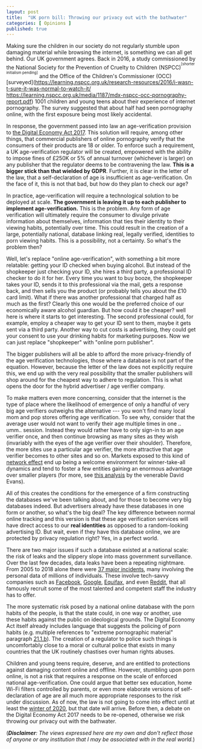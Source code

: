 ```yaml
---
layout: post
title:  "UK porn bill: Throwing our privacy out with the bathwater"
categories: [ Opinions ]
published: true
---
```


Making sure the children in our society do not regularly stumble upon damaging material while browsing the internet, is something we can all get behind. Our UK government agrees. Back in 2016, a study commissioned by the National Society for the Prevention of Cruelty to Children (NSPCC)<sup><sup>[shorter initialism pending]</sup></sup> and the Office of the Children's Commissioner (OCC) [surveyed](https://learning.nspcc.org.uk/research-resources/2016/i-wasn-t-sure-it-was-normal-to-watch-it/ 
https://learning.nspcc.org.uk/media/1187/mdx-nspcc-occ-pornography-report.pdf) 1001 children and young teens about their experience of internet pornography. The survey suggested that about half had seen pornography online, with the first exposure being most likely accidental.


In response, the government passed into law an age-verification provision to [the Digital Economy Act 2017](http://www.legislation.gov.uk/ukpga/2017/30/part/3/enacted). This solution will require, among other things, that commercial publishers of online pornography verify that the consumers of their products are 18 or older. To enforce such a requirement, a UK age-verification regulator will be created, empowered with the ability to impose fines of £250K or 5% of annual turnover (whichever is larger) on any publisher that the regulator deems to be contravening the law. **This is a bigger stick than that wielded by GDPR**. Further, it is clear in the letter of the law, that a self-declaration of age is insufficient as age-verification. On the face of it, this is not that bad, but how do they plan to check our age?


In practice, age-verification will require a technological solution to be deployed at scale. **The government is leaving it up to each publisher to implement age-verification.** This is the problem. Any form of age verification will ultimately require the consumer to divulge private information about themselves, information that ties their identity to their viewing habits, potentially over time. This could result in the creation of a large, potentially national, database linking real, legally verified, identities to porn viewing habits. This is a possibility, not a certainty. So what's the problem then?

Well, let's replace "online age-verification", with something a bit more relatable: getting your ID checked when buying alcohol. But instead of the shopkeeper just checking your ID, she hires a third party, a professional ID checker to do it for her. Every time you want to buy booze, the shopkeeper takes your ID, sends it to this professional via the mail, gets a response back, and then sells you the product (or probably tells you about the £10 card limit). What if there was another professional that charged half as much as the first? Clearly this one would be the preferred choice of our economically aware alcohol guardian. But how could it be cheaper? well here is where it starts to get interesting. The second professional could, for example, employ a cheaper way to get your ID sent to them, maybe it gets sent via a third party. Another way to cut costs is advertising, they could get your consent to use your drinking habits for marketing purposes. Now we can just replace "shopkeeper" with "online porn publisher". 

The bigger publishers will all be able to afford the more privacy-friendly of the age verification technologies, those where a database is not part of the equation. However, because the letter of the law does not explicitly require this, we end up with the very real possibility that the smaller publishers will shop around for the cheapest way to adhere to regulation. This is what opens the door for the hybrid advertiser / age verifier company. 

To make matters even more concerning, consider that the internet is the type of place where the likelihood of emergence of only a handful of very big age verifiers outweighs the alternative --- you won't find many local mom and pop stores offering age verification. To see why, consider that the average user would not want to verify their age multiple times in one .. umm.. session. Instead they would rather have to only sign-in to an age verifier once, and then continue browsing as many sites as they wish (invariably with the eyes of the age verifier over their shoulder). Therefore, the more sites use a particular age verifier, the more attractive that age verifier becomes to other sites and so on. Markets exposed to this kind of [network effect](https://en.wikipedia.org/wiki/Network_effect) end up being a welcome environment for winner-take-all dynamics and tend to foster a few entities gaining an enormous advantage over smaller players (for more, see [this analysis](http://mitsloan.mit.edu/shared/ods/documents/?DocumentID=4243) by the venerable David Evans).

All of this creates the conditions for the emergence of a firm constructing the databases we've been talking about, and for those to become very big databases indeed. But advertisers already have these databases in one form or another, so what's the big deal? The key difference between normal online tracking and this version is that these age verification services will have direct access to our **real identities** as opposed to a random-looking advertising ID. But wait, even if they have this database online, we are protected by privacy regulation right? Yes, in a perfect world. 


There are two major issues if such a database existed at a national scale: the risk of leaks and the slippery slope into mass government surveillance. Over the last few decades, data leaks have been a repeating nightmare. From 2005 to 2018 alone there were [37 major incidents](https://en.wikipedia.org/wiki/Data_breach#Major_incidents), many involving the personal data of millions of individuals. These involve tech-savvy companies such as [Facebook](https://www.newscientist.com/article/2168713-huge-new-facebook-data-leak-exposed-intimate-details-of-3m-users/), [Google](https://www.theguardian.com/technology/2018/oct/08/google-plus-security-breach-wall-street-journal), [Equifax](https://www.forbes.com/sites/leemathews/2017/09/07/equifax-data-breach-impacts-143-million-americans/#6f6ed8d3356f), and even [Reddit](https://www.theguardian.com/technology/2018/aug/02/reddit-user-information-usernames-passwords-email-addresses-hack), that all famously recruit some of the most talented and competent staff the industry has to offer.

The more systematic risk posed by a national online database with the porn habits of the people, is that the state could, in one way or another, use these habits against the public on ideological grounds. The Digital Economy Act itself already includes language that suggests the policing of porn habits (e.g. multiple references to "extreme pornographic material" paragraph [21.1.b](http://www.legislation.gov.uk/ukpga/2017/30/part/3/enacted)). The creation of a regulator to police such things is uncomfortably close to a moral or cultural police that exists in many countries that the UK routinely chastises over human rights abuses. 

Children and young teens require, deserve, and are entitled to protections against damaging content online and offline. However, stumbling upon porn online, is not a risk that requires a response on the scale of enforced national age-verification. One could argue that better sex education, home Wi-Fi filters controlled by parents, or even more elaborate versions of self-declaration of age are all much more appropriate responses to the risk under discussion. As of now, the law is not going to come into effect until at least the [winter of 2020](https://www.wired.co.uk/article/uk-porn-block-delayed), but that date will arrive. Before then, a debate on the Digital Economy Act 2017 needs to be re-opened, otherwise we risk throwing our privacy out with the bathwater. 

(_**Disclaimer**: The views expressed here are my own and don't reflect those of anyone or any institution that I may be associated with in the real world._)